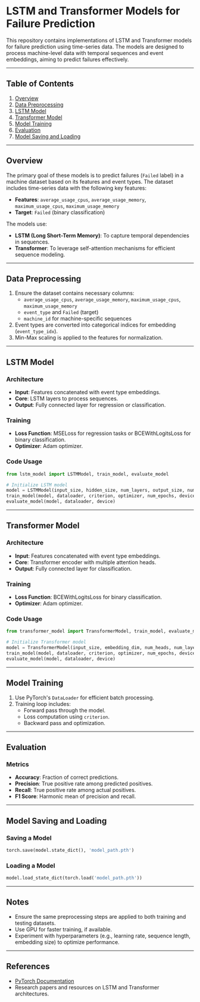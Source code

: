 
# LSTM and Transformer Models for Failure Prediction

This repository contains implementations of LSTM and Transformer models for failure prediction using time-series data. The models are designed to process machine-level data with temporal sequences and event embeddings, aiming to predict failures effectively.

---

## Table of Contents

1. [Overview](#overview)
2. [Data Preprocessing](#data-preprocessing)
3. [LSTM Model](#lstm-model)
4. [Transformer Model](#transformer-model)
5. [Model Training](#model-training)
6. [Evaluation](#evaluation)
7. [Model Saving and Loading](#model-saving-and-loading)

---

## Overview

The primary goal of these models is to predict failures (`Failed` label) in a machine dataset based on its features and event types. The dataset includes time-series data with the following key features:

- **Features**: `average_usage_cpus`, `average_usage_memory`, `maximum_usage_cpus`, `maximum_usage_memory`
- **Target**: `Failed` (binary classification)

The models use:
- **LSTM (Long Short-Term Memory)**: To capture temporal dependencies in sequences.
- **Transformer**: To leverage self-attention mechanisms for efficient sequence modeling.

---

## Data Preprocessing

1. Ensure the dataset contains necessary columns:
   - `average_usage_cpus`, `average_usage_memory`, `maximum_usage_cpus`, `maximum_usage_memory`
   - `event_type` and `Failed` (target)
   - `machine_id` for machine-specific sequences
2. Event types are converted into categorical indices for embedding (`event_type_idx`).
3. Min-Max scaling is applied to the features for normalization.

---

## LSTM Model

### Architecture
- **Input**: Features concatenated with event type embeddings.
- **Core**: LSTM layers to process sequences.
- **Output**: Fully connected layer for regression or classification.

### Training
- **Loss Function**: MSELoss for regression tasks or BCEWithLogitsLoss for binary classification.
- **Optimizer**: Adam optimizer.

### Code Usage
```python
from lstm_model import LSTMModel, train_model, evaluate_model

# Initialize LSTM model
model = LSTMModel(input_size, hidden_size, num_layers, output_size, num_event_types, event_embedding_dim)
train_model(model, dataloader, criterion, optimizer, num_epochs, device)
evaluate_model(model, dataloader, device)
```

---

## Transformer Model

### Architecture
- **Input**: Features concatenated with event type embeddings.
- **Core**: Transformer encoder with multiple attention heads.
- **Output**: Fully connected layer for classification.

### Training
- **Loss Function**: BCEWithLogitsLoss for binary classification.
- **Optimizer**: Adam optimizer.

### Code Usage
```python
from transformer_model import TransformerModel, train_model, evaluate_model

# Initialize Transformer model
model = TransformerModel(input_size, embedding_dim, num_heads, num_layers, output_size, num_event_types)
train_model(model, dataloader, criterion, optimizer, num_epochs, device)
evaluate_model(model, dataloader, device)
```

---

## Model Training

1. Use PyTorch's `DataLoader` for efficient batch processing.
2. Training loop includes:
   - Forward pass through the model.
   - Loss computation using `criterion`.
   - Backward pass and optimization.

---

## Evaluation

### Metrics
- **Accuracy**: Fraction of correct predictions.
- **Precision**: True positive rate among predicted positives.
- **Recall**: True positive rate among actual positives.
- **F1 Score**: Harmonic mean of precision and recall.

---

## Model Saving and Loading

### Saving a Model
```python
torch.save(model.state_dict(), 'model_path.pth')
```

### Loading a Model
```python
model.load_state_dict(torch.load('model_path.pth'))
```

---

## Notes

- Ensure the same preprocessing steps are applied to both training and testing datasets.
- Use GPU for faster training, if available.
- Experiment with hyperparameters (e.g., learning rate, sequence length, embedding size) to optimize performance.

---

## References
- [PyTorch Documentation](https://pytorch.org/docs/)
- Research papers and resources on LSTM and Transformer architectures.